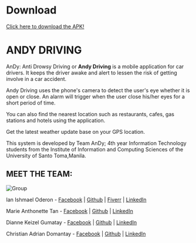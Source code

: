 # Download
[Click here to download the APK!](https://github.com/darknblack/andy-driving/raw/master/andy.apk)

#  ANDY DRIVING

AnDy: Anti Drowsy Driving or <b>Andy Driving</b> is a mobile application for car drivers. It keeps the driver awake and alert to lessen the risk of getting involve in a car accident.

Andy Driving uses the phone's camera to detect the user's eye whether it is open or close. An alarm will trigger when the user close his/her eyes for a short period of time.

You can also find the nearest location such as restaurants, cafes, gas stations and hotels using the application.

Get the latest weather update base on your GPS location.

This system is developed by Team AnDy; 4th year Information Technology students from the Institute of Information and Computing Sciences of the University of Santo Toma,Manila.

## MEET THE TEAM:

![Group](./group.jpg)

Ian Ishmael Oderon - [Facebook](https://www.facebook.com/Ianskie21) | [Github](https://github.com/darknblack) | [Fiverr](https://www.fiverr.com/darknblack) | [LinkedIn](https://www.linkedin.com/in/ian-ishmael-oderon-194090174/)

Marie Anthonette Tan - [Facebook](https://www.facebook.com/aaaaanthonette) | [Github](https://github.com/toni-tan) | [LinkedIn](https://www.linkedin.com/in/marieartan)

Dianne Keizel Gumatay - [Facebook](https://www.facebook.com/diannekeizel.gumatay) | [Github](https://github.com/keizel1007) | [LinkedIn](https://www.linkedin.com/in/dianne-keizel-gumatay-3ba8a5166/)

Christian Adrian Domantay - [Facebook](https://www.facebook.com/christianadrian.domantay) | [Github](https://github.com/ChristianDomantay) | [LinkedIn](https://www.linkedin.com/in/christian-domantay-9a4982165/)